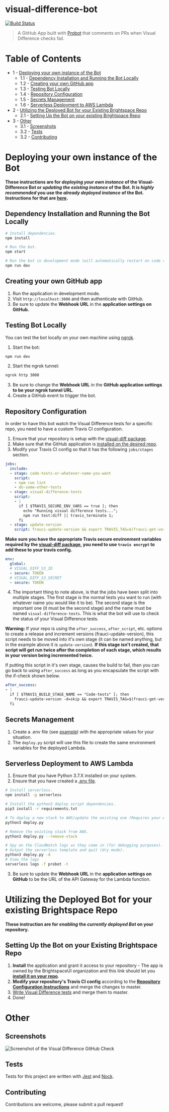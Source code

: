 # visual-difference-bot

[![Build Status](https://travis-ci.com/BrightspaceUI/visual-difference-bot.svg?branch=master)](https://travis-ci.com/BrightspaceUI/visual-difference-bot)

> A GitHub App built with [Probot](https://github.com/probot/probot) that comments on PRs when Visual Difference checks fail.

# Table of Contents

- 1 - [Deploying your own instance of the Bot](README.md/#deploying-your-own-instance-of-the-bot)
  - 1.1 - [Dependency Installation and Running the Bot Locally](README.md/#dependency-installation-and-running-the-bot-locally)
  - 1.2 - [Creating your own GitHub app](README.md/#creating-your-own-github-app)
  - 1.3 - [Testing Bot Locally](README.md/#testing-bot-locally)
  - 1.4 - [Repository Configuration](README.md/#repository-configuration)
  - 1.5 - [Secrets Management](README.md/#secrets-management)
  - 1.6 - [Serverless Deployment to AWS Lambda](README.md/#serverless-deployment-to-aws-lambda)
- 2 - [Utilizing the Deployed Bot for your Existing Brightspace Repo](README.md/#utilizing-the-deployed-bot-for-your-existing-brightspace-repo)
  - 2.1 - [Setting Up the Bot on your existing Brightspace Repo](README.md/#setting-up-the-bot-on-your-existing-brightspace-repo)
- 3 - [Other](README.md/#other)
  - 3.1 - [Screenshots](README.md/#screenshots)
  - 3.2 - [Tests](README.md/#tests)
  - 3.2 - [Contributing](README.md/#contributing)
  
# Deploying your own instance of the Bot

**These instructions are for *deploying your own instance* of the Visual-Difference Bot or *updating the existing instance* of the Bot. It is *highly recommended* you use the *already deployed instance* of the Bot. Instructions for that are [here](README.md#utilizing-the-deployed-bot-for-your-existing-brightspace-repo).**

## Dependency Installation and Running the Bot Locally

```sh
# Install dependencies.
npm install

# Run the bot.
npm start

# Run the bot in development mode (will automatically restart on code changes).
npm run dev
```

## Creating your own GitHub app

1. Run the application in development mode.
2. Visit `http://localhost:3000` and then authenticate with GitHub.
3. Be sure to update the **Webhook URL** in the **application settings on GitHub.**

## Testing Bot Locally

You can test the bot locally on your own machine using [ngrok](https://ngrok.com/).

1. Start the bot:
```sh
npm run dev
```
2. Start the ngrok tunnel:
```sh
ngrok http 3000
```
3. Be sure to change the **Webhook URL** in the **GitHub application settings to be your ngrok tunnel URL**.
4. Create a GitHub event to trigger the bot.

## Repository Configuration

In order to have this bot watch the Visual Difference tests for a specific repo, you need to have a custom Travis CI configuration.

1. Ensure that your repository is setup with the [visual-diff package](https://github.com/BrightspaceUI/visual-diff).
2. Make sure that the GitHub application is [installed on the desired repo](README.md/#setting-up-the-bot-on-your-existing-brightspace-repo).
3. Modify your Travis CI config so that it has the following `jobs/stages` section.

```yaml
jobs:
  include:
  - stage: code-tests-or-whatever-name-you-want
    script:
    - npm run lint
    - do-some-other-tests
  - stage: visual-difference-tests
    script:
    - |
      if [ $TRAVIS_SECURE_ENV_VARS == true ]; then
        echo "Running visual difference tests...";
        npm run test:diff || travis_terminate 1;
      fi
  - stage: update-version
    script: frauci-update-version && export TRAVIS_TAG=$(frauci-get-version)
```

**Make sure you have the appropriate Travis secure environment variables required by the [visual-diff package](https://github.com/BrightspaceUI/visual-diff#running-in-ci), you need to use `travis encrypt` to add these to your travis config.**

```yaml
env:
  global:
  # VISUAL_DIFF_S3_ID
  - secure: TOKEN
  # VISUAL_DIFF_S3_SECRET
  - secure: TOKEN
```

4. The important thing to note above, is that the jobs have been split into multiple stages. The first stage is the normal tests you want to run (with whatever name you would like it to be). The second stage is the important one (it must be the second stage) and the name must be named `visual-difference-tests`. This is what the bot will use to check the status of your Visual Difference tests.

**Warning:**
If your repo is using the `after_success`, `after_script`, etc. options to create a release and increment versions (frauci-update-version), this script needs to be moved into it's own stage (it can be named anything, but in the example above it is `update-version`). **If this stage isn't created, that script will get run twice after the completion of each stage, which results in your version being incremented twice.**

If putting this script in it's own stage, causes the build to fail, then you can go back to using `after_success` as long as you encapsulate the script with the if-check shown below.

```yaml
after_success:
- |
  if [ $TRAVIS_BUILD_STAGE_NAME == "Code-tests" ]; then
    frauci-update-version -d=skip && export TRAVIS_TAG=$(frauci-get-version)
  fi
```

## Secrets Management

1. Create a .env file (see [example](.env.example)) with the appropriate values for your situation.
2. The `deploy.py` script will use this file to create the same environment variables for the deployed Lambda.

## Serverless Deployment to AWS Lambda

1. Ensure that you have Python 3.7.X installed on your system.
2. Ensure that you have created a [.env file](README.md/#secrets-management).

```sh
# Install serverless.
npm install -g serverless

# Install the python3 deploy script dependencies.
pip3 install -r requirements.txt

# To deploy a new stack to AWS/update the existing one (Requires your AWS credentials to be set).
python3 deploy.py

# Remove the existing stack from AWS.
python3 deploy.py --remove-stack

# Spy on the CloudWatch logs as they come in (for debugging purposes).
# Output the serverless template and quit (dry mode).
python3 deploy.py -d
# View the logs
serverless logs -f probot -t
```

3. Be sure to update the **Webhook URL** in the **application settings on GitHub** to be the URL of the API Gateway for the Lambda function.

# Utilizing the Deployed Bot for your existing Brightspace Repo

**These instruction are for *enabling* the *currently deployed Bot* on your repository.**

## Setting Up the Bot on your Existing Brightspace Repo

1. **Install** the application and grant it access to your repository - The app is owned by the BrightspaceUI organization and this link should let you [**install it on your repo**](https://github.com/apps/visual-difference).
2. **Modify your repository's Travis CI config** according to the [**Repository Configuration Instructions**](README.md/#repository-configuration) and merge the changes to master.
3. [Write Visual Difference tests](https://github.com/BrightspaceUI/visual-diff#usage) and merge them to master.
4. Done!

# Other

## Screenshots

![Screenshot of the Visual Difference GitHub Check](screenshot.png)

## Tests

Tests for this project are written with [Jest](https://facebook.github.io/jest/) and [Nock](https://github.com/nock/nock).

## Contributing

Contributions are welcome, please submit a pull request!
